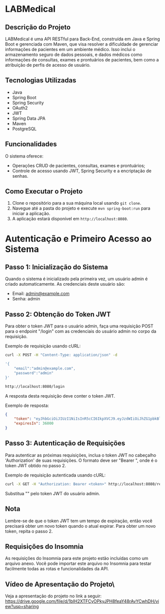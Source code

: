 # LABMedical

## Descrição do Projeto
LABMedical é uma API RESTful para Back-End, construída em Java e Spring Boot e gerenciada com Maven, que visa resolver a dificuldade de gerenciar informações de pacientes em um ambiente médico. Isso inclui o armazenamento seguro de dados pessoais, e dados médicos como informações de consultas, exames e prontuários de pacientes, bem como a atribuição de perfis de acesso de usuário.


## Tecnologias Utilizadas
- Java
- Spring Boot
- Spring Security
- OAuth2
- JWT
- Spring Data JPA
- Maven
- PostgreSQL

## Funcionalidades
O sistema oferece:
- Operações CRUD de pacientes, consultas, exames e prontuários;
- Controle de acesso usando JWT, Spring Security e a encriptação de senhas.


## Como Executar o Projeto
1. Clone o repositório para a sua máquina local usando `git clone`.
2. Navegue até a pasta do projeto e execute `mvn spring-boot:run` para iniciar a aplicação.
3. A aplicação estará disponível em `http://localhost:8080`.


# Autenticação e Primeiro Acesso ao Sistema

## Passo 1: Inicialização do Sistema
Quando o sistema é inicializado pela primeira vez, um usuário admin é criado automaticamente. As credenciais deste usuário são:

- Email: admin@example.com
- Senha: admin

## Passo 2: Obtenção do Token JWT
Para obter o token JWT para o usuário admin, faça uma requisição POST para o endpoint "/login" com as credenciais do usuário admin no corpo da requisição.

Exemplo de requisição usando cURL:

```bash
curl -X POST -H "Content-Type: application/json" -d 

'{
	"email":"admin@example.com",
	"password":"admin"
}'

http://localhost:8080/login
```

A resposta desta requisição deve conter o token JWT.

Exemplo de resposta:

```json
{
    "token": "eyJhbGciOiJIUzI1NiIsInR5cCI6IkpXVCJ9.eyJzdWIiOiJhZG1pbkBleGFtcGxlLmNvbSIsImV4cCI6MTYxNzU0NTIwMH0.rrVO4hz5H8KJxYISHXY4YFZACwBZ3ZLBIdV8Jy6GfHg",
    "expiresIn": 36000
}
```

## Passo 3: Autenticação de Requisições
Para autenticar as próximas requisições, inclua o token JWT no cabeçalho 'Authorization' de suas requisições. O formato deve ser "Bearer <token>", onde <token> é o token JWT obtido no passo 2.

Exemplo de requisição autenticada usando cURL:

```bash
curl -X GET -H "Authorization: Bearer <token>" http://localhost:8080/resource
```

Substitua "<token>" pelo token JWT do usuário admin.

## Nota
Lembre-se de que o token JWT tem um tempo de expiração, então você precisará obter um novo token quando o atual expirar. Para obter um novo token, repita o passo 2.


## Requisições do Insomnia
As requisições do Insomnia para este projeto estão incluídas como um arquivo anexo. Você pode importar este arquivo no Insomnia para testar facilmente todas as rotas e funcionalidades da API.


## Vídeo de Apresentação do Projeto\
Veja a apresentação do projeto no link a seguir: https://drive.google.com/file/d/1bIH2XTFCyOPkyJPH8feaY48rAvYCwhDH/view?usp=sharing
